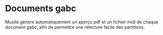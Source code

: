 Documents gabc
==============

Musite génère automatiquement un aperçu pdf et un fichier midi de chaque document gabc, afin de permettre une relecture facile des partitions.
